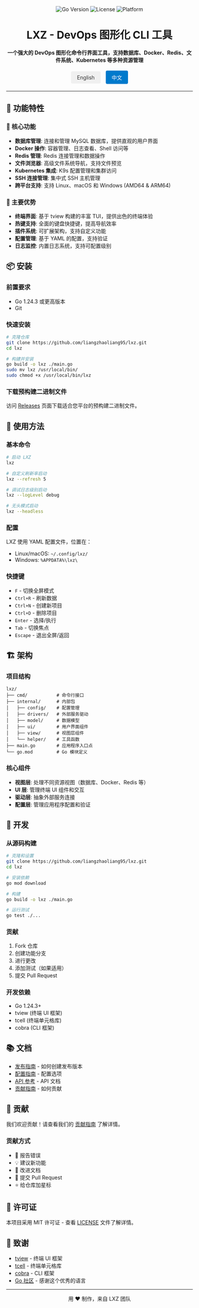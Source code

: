 <div align="center">
  <img src="https://img.shields.io/badge/Go-1.24.3+-blue.svg" alt="Go Version">
  <img src="https://img.shields.io/badge/License-MIT-green.svg" alt="License">
  <img src="https://img.shields.io/badge/Platform-Linux%20%7C%20macOS%20%7C%20Windows-lightgrey.svg" alt="Platform">
</div>

<div align="center">
  <h1>LXZ - DevOps 图形化 CLI 工具</h1>
  <p><strong>一个强大的 DevOps 图形化命令行界面工具，支持数据库、Docker、Redis、文件系统、Kubernetes 等多种资源管理</strong></p>
  
  <div>
    <a href="README.md" style="background: #f0f0f0; color: #333; padding: 8px 16px; margin: 5px; border-radius: 4px; text-decoration: none; display: inline-block;">English</a>
    <a href="README_CN.md" style="background: #007acc; color: white; padding: 8px 16px; margin: 5px; border-radius: 4px; text-decoration: none; display: inline-block;">中文</a>
  </div>
</div>

---

## 🌟 功能特性

### 🚀 核心功能
- **数据库管理**: 连接和管理 MySQL 数据库，提供直观的用户界面
- **Docker 操作**: 容器管理、日志查看、Shell 访问等
- **Redis 管理**: Redis 连接管理和数据操作
- **文件浏览器**: 高级文件系统导航，支持文件预览
- **Kubernetes 集成**: K9s 配置管理和集群访问
- **SSH 连接管理**: 集中式 SSH 主机管理
- **跨平台支持**: 支持 Linux、macOS 和 Windows (AMD64 & ARM64)

### 🎯 主要优势
- **终端界面**: 基于 tview 构建的丰富 TUI，提供出色的终端体验
- **热键支持**: 全面的键盘快捷键，提高导航效率
- **插件系统**: 可扩展架构，支持自定义功能
- **配置管理**: 基于 YAML 的配置，支持验证
- **日志监控**: 内置日志系统，支持可配置级别

## 📦 安装

### 前置要求
- Go 1.24.3 或更高版本
- Git

### 快速安装
```bash
# 克隆仓库
git clone https://github.com/liangzhaoliang95/lxz.git
cd lxz

# 构建并安装
go build -o lxz ./main.go
sudo mv lxz /usr/local/bin/
sudo chmod +x /usr/local/bin/lxz
```

### 下载预构建二进制文件
访问 [Releases](https://github.com/liangzhaoliang95/lxz/releases) 页面下载适合您平台的预构建二进制文件。

## 🚀 使用方法

### 基本命令
```bash
# 启动 LXZ
lxz

# 自定义刷新率启动
lxz --refresh 5

# 调试日志级别启动
lxz --logLevel debug

# 无头模式启动
lxz --headless
```

### 配置
LXZ 使用 YAML 配置文件，位置在：
- Linux/macOS: `~/.config/lxz/`
- Windows: `%APPDATA%\lxz\`

### 快捷键
- `F` - 切换全屏模式
- `Ctrl+R` - 刷新数据
- `Ctrl+N` - 创建新项目
- `Ctrl+D` - 删除项目
- `Enter` - 选择/执行
- `Tab` - 切换焦点
- `Escape` - 退出全屏/返回

## 🏗️ 架构

### 项目结构
```
lxz/
├── cmd/           # 命令行接口
├── internal/      # 内部包
│   ├── config/    # 配置管理
│   ├── drivers/   # 外部服务驱动
│   ├── model/     # 数据模型
│   ├── ui/        # 用户界面组件
│   ├── view/      # 视图层组件
│   └── helper/    # 工具函数
├── main.go        # 应用程序入口点
└── go.mod         # Go 模块定义
```

### 核心组件
- **视图层**: 处理不同资源视图（数据库、Docker、Redis 等）
- **UI 层**: 管理终端 UI 组件和交互
- **驱动层**: 抽象外部服务连接
- **配置层**: 管理应用程序配置和验证

## 🔧 开发

### 从源码构建
```bash
# 克隆和设置
git clone https://github.com/liangzhaoliang95/lxz.git
cd lxz

# 安装依赖
go mod download

# 构建
go build -o lxz ./main.go

# 运行测试
go test ./...
```

### 贡献
1. Fork 仓库
2. 创建功能分支
3. 进行更改
4. 添加测试（如果适用）
5. 提交 Pull Request

### 开发依赖
- Go 1.24.3+
- tview (终端 UI 框架)
- tcell (终端单元格库)
- cobra (CLI 框架)

## 📚 文档

- [发布指南](RELEASE_GUIDE.md) - 如何创建发布版本
- [配置指南](docs/configuration.md) - 配置选项
- [API 参考](docs/api.md) - API 文档
- [贡献指南](CONTRIBUTING.md) - 如何贡献

## 🤝 贡献

我们欢迎贡献！请查看我们的 [贡献指南](CONTRIBUTING.md) 了解详情。

### 贡献方式
- 🐛 报告错误
- 💡 建议新功能
- 📝 改进文档
- 🔧 提交 Pull Request
- ⭐ 给仓库加星标

## 📄 许可证

本项目采用 MIT 许可证 - 查看 [LICENSE](LICENSE) 文件了解详情。

## 🙏 致谢

- [tview](https://github.com/rivo/tview) - 终端 UI 框架
- [tcell](https://github.com/gdamore/tcell) - 终端单元格库
- [cobra](https://github.com/spf13/cobra) - CLI 框架
- [Go 社区](https://golang.org/) - 感谢这个优秀的语言

---

<div align="center">
  <p>用 ❤️ 制作，来自 LXZ 团队</p>
</div>
